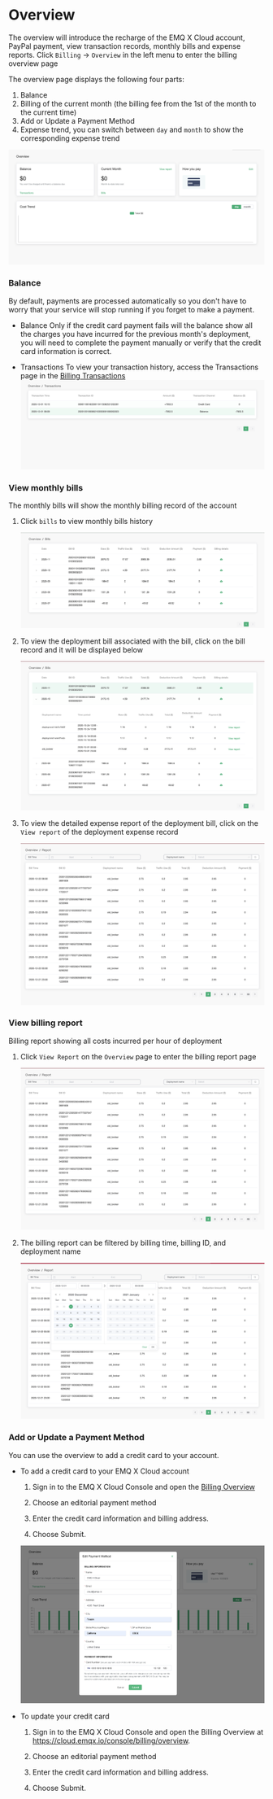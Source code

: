 # Overview

The overview will introduce the recharge of the EMQ X Cloud account, PayPal payment, view transaction records, monthly bills and expense reports. Click `Billing` -> `Overview` in the left menu to enter the billing overview page

The overview page displays the following four parts:

1. Balance
2. Billing of the current month (the billing fee from the 1st of the month to the current time)
3. Add or Update a Payment Method
4. Expense trend, you can switch between `day` and `month` to show the corresponding expense trend

![overview](./_assets/overview.png)



### Balance

By default, payments are processed automatically so you don't have to worry that your service will stop running if you forget to make a payment.

- Balance
  Only if the credit card payment fails will the balance show all the charges you have incurred for the previous month's deployment,
  you will need to complete the payment manually or verify that the credit card information is correct.

- Transactions
  To view your transaction history, access the Transactions page in the [Billing Transactions](https://cloud.emqx.io/console/billing/transactions)
  ![Transactions](./_assets/transactions.png)



### View monthly bills

The monthly bills will show the monthly billing record of the account

1. Click `bills` to view monthly bills history

   ![bills](./_assets/monthly_bills.png)

2. To view the deployment bill associated with the bill, click on the bill record and it will be displayed below

   ![bills_details](./_assets/monthly_bills_details.png)

3. To view the detailed expense report of the deployment bill, click on the `View report` of the deployment expense record

   ![bills_report](./_assets/hourly_bills_report.png)



### View billing report

Billing report showing all costs incurred per hour of deployment

1. Click `View Report` on the `Overview` page to enter the billing report page

   ![bills_report](./_assets/hourly_bills_report.png)

2. The billing report can be filtered by billing time, billing ID, and deployment name

   ![report_filter](./_assets/hourly_bills_report_filter.png)



### Add or Update a Payment Method

You can use the overview to add a credit card to your account.

- To add a credit card to your EMQ X Cloud account

  1. Sign in to the EMQ X Cloud Console and open the [Billing Overview](https://cloud.emqx.io/console/billing/overview)

  2. Choose an editorial payment method
  3. Enter the credit card information and billing address.
  4. Choose Submit.

  ![edit_payment_method](./_assets/edit_payment_method.png)

- To update your credit card

  1. Sign in to the EMQ X Cloud Console and open the Billing Overview at https://cloud.emqx.io/console/billing/overview.

  2. Choose an editorial payment method

  3. Enter the credit card information and billing address.

  4. Choose Submit.
